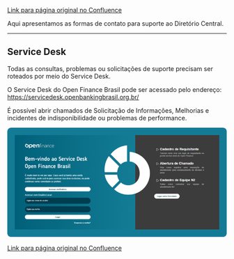 [Link para página original no Confluence](https://openfinancebrasil.atlassian.net/wiki/spaces/OF/pages/134283579)

Aqui apresentamos as formas de contato para suporte ao Diretório Central.

* * *

## Service Desk

Todas as consultas, problemas ou solicitações de suporte precisam ser roteados por meio do Service Desk.

O Service Desk do Open Finance Brasil pode ser acessado pelo endereço: [<u>https://servicedesk.openbankingbrasil.org.br/</u>](https://servicedesk.openbankingbrasil.org.br/)

É possível abrir chamados de Solicitação de Informações, Melhorias e incidentes de indisponibilidade ou problemas de performance.

![att134283595](23.%20Como%20obter%20suporte%20ao%20Diret%c3%b3rio/attachments/image-20230516-193917.png)

[Link para página original no Confluence](https://openfinancebrasil.atlassian.net/wiki/spaces/OF/pages/134283579)